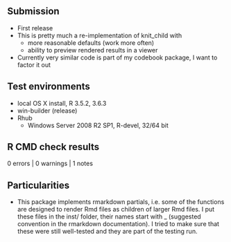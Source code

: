 ## Submission
* First release
* This is pretty much a re-implementation of knit_child with 
  - more reasonable defaults (work more often)
  - ability to preview rendered results in a viewer
* Currently very similar code is part of my codebook package, I want to factor it out

## Test environments
* local OS X install, R 3.5.2, 3.6.3
* win-builder (release)
* Rhub
  * Windows Server 2008 R2 SP1, R-devel, 32/64 bit

## R CMD check results

0 errors | 0 warnings | 1 notes

## Particularities
* This package implements rmarkdown partials, i.e. some of the functions are designed
  to render Rmd files as children of larger Rmd files. I put these files in
  the inst/ folder, their names start with _ (suggested convention in the
  rmarkdown documentation).
  I tried to make sure that these were still well-tested and they are part 
  of the testing run. 

